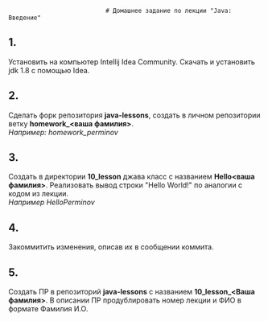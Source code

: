                                # Домашнее задание по лекции "Java: Введение"

## 1.
Установить на компьютер Intellij Idea Community. Скачать и установить jdk 1.8 с помощью Idea.

## 2.
Сделать форк репозитория **java-lessons**, создать в личном репозитории ветку **homework_<ваша фамилия>**.</br>
*Например: homework_perminov*

## 3.
Создать в директории **10_lesson** джава класс с названием **Hello<ваша фамилия>**. Реализовать вывод строки "Hello World!" по аналогии с кодом из лекции.</br>
*Например HelloPerminov*

## 4.
Закоммитить изменения, описав их в сообщении коммита.

## 5.
Создать ПР в репозиторий **java-lessons** с названием **10_lesson_<Ваша фамилия>**. В описании ПР продублировать номер лекции и ФИО в формате Фамилия И.О.


